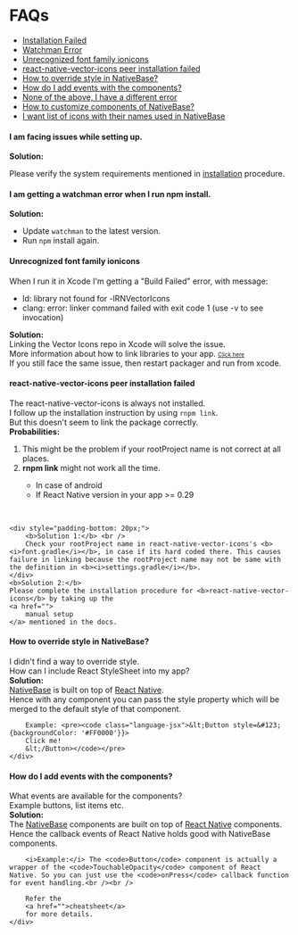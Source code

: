 # FAQs


- [Installation Failed](#installation-failed)
- [Watchman Error](#watchman-error)
- [Unrecognized font family ionicons](#unrecognized-font)
- [react-native-vector-icons peer installation failed](#icons-peer-installation-failed)
- [How to override style in NativeBase?](#override-style)
- [How do I add events with the components?](#add-events)
- [None of the above, I have a different error](#general-when-to-use)
- [How to customize components of NativeBase?](#general-only-react)
- [I want list of icons with their names used in NativeBase](#general-build-tools)


<a id="installation-failed"></a>
#### I am facing issues while setting up.

<b>Solution:</b>

Please verify the system requirements mentioned in [installation]('/docs/GetStarted.md') procedure.




<a id="watchman-error"></a>
#### I am getting a watchman error when I run npm install.

<b>Solution:</b>

<ul>
  <li> Update <code>watchman</code> to the latest version. </li>
  <li> Run <code>npm</code> install again. </li>
</ul>



<a id="unrecognized-font"></a>
#### Unrecognized font family ionicons

<div class="panel-body">
    When I run it in Xcode I'm getting a "Build Failed" error, with message:
    <ul>
        <li>
            ld: library not found for -lRNVectorIcons
        </li>
        <li>
            clang: error: linker command failed with exit code 1 (use -v to see invocation)
        </li>
    </ul>
</div>
<div class="panel-footer">
    <b>Solution:</b> <br />
    Linking the Vector Icons repo in Xcode will solve the issue.<br />
    More information about how to link libraries to your app.
    <font size="1">
        <a href="http://facebook.github.io/react-native/docs/linking-libraries-ios.html#content">
            Click here
        </a>
    </font><br />
    If you still face the same issue, then restart packager and run from xcode.
</div>



<a id="icons-peer-installation-failed"></a>
#### react-native-vector-icons peer installation failed

<div class="panel-body">
    The react-native-vector-icons is always not installed.<br />
    I follow up the installation instruction by using <code>rnpm link</code>.<br />
    But this doesn't seem to link the package correctly.
</div>
<div class="panel-footer">
    <b>Probabilities:</b><br />
    <ol>
        <li>This might be the problem if your rootProject name is not correct at all places.</li>
        <li><b>rnpm link</b> might not work all the time.</li>
        <ul>
            <li>In case of android</li>
            <li>If React Native version in your app >= 0.29</li>
        </ul>
    </ol><br />

    <div style="padding-bottom: 20px;">
        <b>Solution 1:</b> <br />
        Check your rootProject name in react-native-vector-icons's <b><i>font.gradle</i></b>, in case if its hard coded there. This causes failure in linking because the rootProject name may not be same with the definition in <b><i>settings.gradle</i></b>.
    </div>
    <b>Solution 2:</b>
    Please complete the installation procedure for <b>react-native-vector-icons</b> by taking up the
    <a href="">
        manual setup
    </a> mentioned in the docs.
</div>


<a id="override-style"></a>
#### How to override style in NativeBase?

<div id="faq-5" class="panel-collapse collapse">
    <div class="panel-body">
        I didn't find a way to override style. <br />
        How can I include React StyleSheet into my app?
    </div>
    <div class="panel-footer">
        <b> Solution: </b><br />
        <a href="http://nativebase.io/">NativeBase</a> is built on top of <a href="https://facebook.github.io/react-native/">React Native</a>.<br />
        Hence with any component you can pass the style property which will be merged to the default style of that component.<br />

        Example: <pre><code class="language-jsx">&lt;Button style=&#123;{backgroundColor: '#FF0000'}}>
        Click me!
        &lt;/Button></code></pre>
    </div>
</div>


<a id="add-events"></a>
#### How do I add events with the components?

<div id="faq-6" class="panel-collapse collapse">
    <div class="panel-body">
        What events are available for the components?<br />
        Example buttons, list items etc.
    </div>
    <div class="panel-footer">
        <b>Solution:</b> <br />
        The <a href="http://nativebase.io/">NativeBase</a> components are built on top of <a href="https://facebook.github.io/react-native/">React Native</a> components. Hence the callback events of React Native holds good with NativeBase components. <br />

        <i>Example:</i> The <code>Button</code> component is actually a wrapper of the <code>TouchableOpacity</code> component of React Native. So you can just use the <code>onPress</code> callback function for event handling.<br /><br />

        Refer the
        <a href="">cheatsheet</a>
        for more details.
    </div>
</div>
